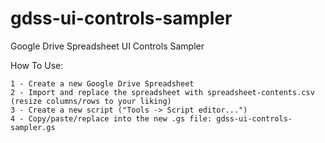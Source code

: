 gdss-ui-controls-sampler
========================

Google Drive Spreadsheet UI Controls Sampler

How To Use:

    1 - Create a new Google Drive Spreadsheet
    2 - Import and replace the spreadsheet with spreadsheet-contents.csv (resize columns/rows to your liking)
    3 - Create a new script ("Tools -> Script editor...")
    4 - Copy/paste/replace into the new .gs file: gdss-ui-controls-sampler.gs

